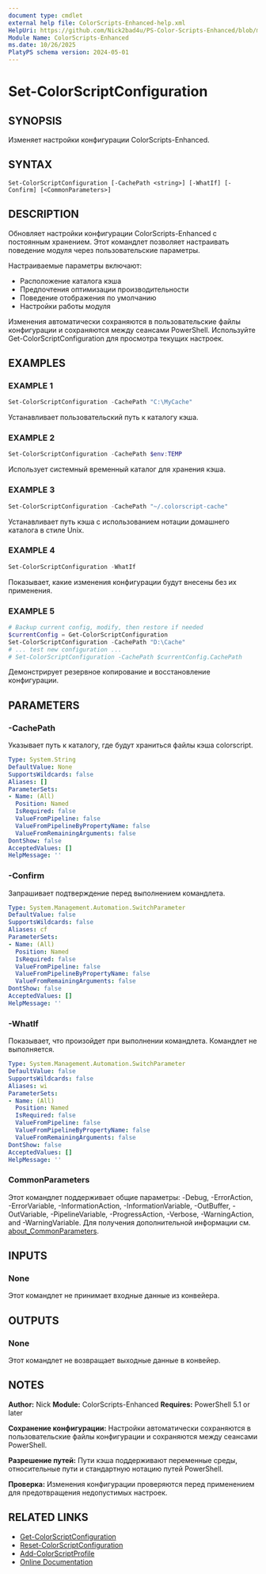 ```yaml
---
document type: cmdlet
external help file: ColorScripts-Enhanced-help.xml
HelpUri: https://github.com/Nick2bad4u/PS-Color-Scripts-Enhanced/blob/main/ColorScripts-Enhanced/ru/Set-ColorScriptConfiguration.md
Module Name: ColorScripts-Enhanced
ms.date: 10/26/2025
PlatyPS schema version: 2024-05-01
---
```


# Set-ColorScriptConfiguration

## SYNOPSIS

Изменяет настройки конфигурации ColorScripts-Enhanced.

## SYNTAX

```
Set-ColorScriptConfiguration [-CachePath <string>] [-WhatIf] [-Confirm] [<CommonParameters>]
```

## DESCRIPTION

Обновляет настройки конфигурации ColorScripts-Enhanced с постоянным хранением. Этот командлет позволяет настраивать поведение модуля через пользовательские параметры.

Настраиваемые параметры включают:
- Расположение каталога кэша
- Предпочтения оптимизации производительности
- Поведение отображения по умолчанию
- Настройки работы модуля

Изменения автоматически сохраняются в пользовательские файлы конфигурации и сохраняются между сеансами PowerShell. Используйте Get-ColorScriptConfiguration для просмотра текущих настроек.

## EXAMPLES

### EXAMPLE 1

```powershell
Set-ColorScriptConfiguration -CachePath "C:\MyCache"
```

Устанавливает пользовательский путь к каталогу кэша.

### EXAMPLE 2

```powershell
Set-ColorScriptConfiguration -CachePath $env:TEMP
```

Использует системный временный каталог для хранения кэша.

### EXAMPLE 3

```powershell
Set-ColorScriptConfiguration -CachePath "~/.colorscript-cache"
```

Устанавливает путь кэша с использованием нотации домашнего каталога в стиле Unix.

### EXAMPLE 4

```powershell
Set-ColorScriptConfiguration -WhatIf
```

Показывает, какие изменения конфигурации будут внесены без их применения.

### EXAMPLE 5

```powershell
# Backup current config, modify, then restore if needed
$currentConfig = Get-ColorScriptConfiguration
Set-ColorScriptConfiguration -CachePath "D:\Cache"
# ... test new configuration ...
# Set-ColorScriptConfiguration -CachePath $currentConfig.CachePath
```

Демонстрирует резервное копирование и восстановление конфигурации.

## PARAMETERS

### -CachePath

Указывает путь к каталогу, где будут храниться файлы кэша colorscript.

```yaml
Type: System.String
DefaultValue: None
SupportsWildcards: false
Aliases: []
ParameterSets:
- Name: (All)
  Position: Named
  IsRequired: false
  ValueFromPipeline: false
  ValueFromPipelineByPropertyName: false
  ValueFromRemainingArguments: false
DontShow: false
AcceptedValues: []
HelpMessage: ''
```

### -Confirm

Запрашивает подтверждение перед выполнением командлета.

```yaml
Type: System.Management.Automation.SwitchParameter
DefaultValue: false
SupportsWildcards: false
Aliases: cf
ParameterSets:
- Name: (All)
  Position: Named
  IsRequired: false
  ValueFromPipeline: false
  ValueFromPipelineByPropertyName: false
  ValueFromRemainingArguments: false
DontShow: false
AcceptedValues: []
HelpMessage: ''
```

### -WhatIf

Показывает, что произойдет при выполнении командлета. Командлет не выполняется.

```yaml
Type: System.Management.Automation.SwitchParameter
DefaultValue: false
SupportsWildcards: false
Aliases: wi
ParameterSets:
- Name: (All)
  Position: Named
  IsRequired: false
  ValueFromPipeline: false
  ValueFromPipelineByPropertyName: false
  ValueFromRemainingArguments: false
DontShow: false
AcceptedValues: []
HelpMessage: ''
```

### CommonParameters

Этот командлет поддерживает общие параметры: -Debug, -ErrorAction, -ErrorVariable,
-InformationAction, -InformationVariable, -OutBuffer, -OutVariable, -PipelineVariable,
-ProgressAction, -Verbose, -WarningAction, and -WarningVariable. Для получения дополнительной информации см.
[about_CommonParameters](https://go.microsoft.com/fwlink/?LinkID=113216).

## INPUTS

### None

Этот командлет не принимает входные данные из конвейера.

## OUTPUTS

### None

Этот командлет не возвращает выходные данные в конвейер.

## NOTES

**Author:** Nick
**Module:** ColorScripts-Enhanced
**Requires:** PowerShell 5.1 or later

**Сохранение конфигурации:**
Настройки автоматически сохраняются в пользовательские файлы конфигурации и сохраняются между сеансами PowerShell.

**Разрешение путей:**
Пути кэша поддерживают переменные среды, относительные пути и стандартную нотацию путей PowerShell.

**Проверка:**
Изменения конфигурации проверяются перед применением для предотвращения недопустимых настроек.

## RELATED LINKS

- [Get-ColorScriptConfiguration](Get-ColorScriptConfiguration.md)
- [Reset-ColorScriptConfiguration](Reset-ColorScriptConfiguration.md)
- [Add-ColorScriptProfile](Add-ColorScriptProfile.md)
- [Online Documentation](https://github.com/Nick2bad4u/ps-color-scripts-enhanced)
